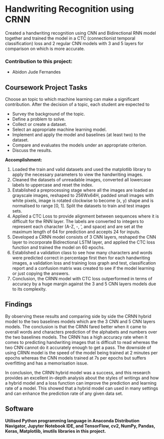 # Handwriting Recognition using CRNN

Created a handwriting recognition using CNN and Bidirectional RNN model together and trained the model in a CTC (connectionist temporal classification) loss and 2 regular CNN models with 3 and 5 layers for comparison on which is more accurate.

### Contribution to this project:
- Abidon Jude Fernandes

## Coursework Project Tasks
Choose an topic to which machine learning can make a significant contribution. After the decision of a topic, each student are expected to 
- Survey the background of the topic.
- Define a problem to solve. 
- Collect or create a dataset. 
- Select an appropriate machine learning model. 
- Implement and apply the model and baselines (at least two) to the dataset. 
- Compare and evaluates the models under an appropriate criterion. 
- Discuss the results. 


**Accomplishment:**
1. Loaded the train and valid datasets and used the matplotlib library to apply the necessary parameters to view the handwriting images.
2. Cleaned the datasets of unreadable images, converted all lowercase labels to uppercase and reset the index.
3. Established a preprocessing stage where all the images are loaded as grayscale images, reshaped to 256Wx64H, padded small images with white pixels, image is rotated clockwise to become (x, y) shape and is normalised to range [0, 1]. Split the datasets to train and test images sets.
4. Applied a CTC Loss to provide alignment between sequences where it is difficult for the RNN layer. The labels are converted to integers to represent each character (A-Z, -, ’, and space) and are set at the maximum length of 64 for prediction and accepts 24 for inputs.
5. Developed a CRNN model consists of 3 CNN layers, reshaped the CNN layer to incorporate Bidirectional LSTM layer, and applied the CTC loss function and trained the model on 60 epochs.
6. Established a validation class to see how many characters and words were predicted correct in percentage first then for each handwriting images, a validation loss and training loss graph and test, classification report and a confusion matrix was created to see if the model learning or just copying the answers.
7. Conclusion, the CRNN model with CTC loss outperformed in terms of accuracy by a huge margin against the 3 and 5 CNN layers models due to its complexity.

## Findings
By observing these results and comparing side by side the CRNN hybrid model to the two baselines models which are the 3 CNN and 5 CNN layers models. The conclusion is that the CRNN fared better when it came to overall words and characters prediction of the alphabets and numbers over the two baselines models. The CRNN has a high accuracy rate when it comes to predicting handwriting images that is difficult to read whereas the two CNN cannot do it accurately enough to get a pass. The downside of using CRNN model is the speed of the model being trained at 2 minutes per epochs whereas the CNN models trained at 7s per epochs but suffers overfitting and has a memorisation issue.

In conclusion, the CRNN hybrid model was a success, and this research provides an excellent in-depth analysis about the styles of writings and how a hybrid model and a loss function can improve the prediction and learning rate of a model. This showed that a hybrid model can used in many settings and can enhance the prediction rate of any given data set.

## Software
**Utilised Python programming language in Anaconda Distribution Navigator, Jupyter Notebook IDE, and TensorFlow, cv2, NumPy, Pandas, Keras, Matplotlib, imutils libraries in this project.**
